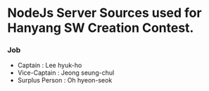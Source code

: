 # NodeJs Server Sources used for Hanyang SW Creation Contest.
### Job ###

* Captain : Lee hyuk-ho
* Vice-Captain : Jeong seung-chul
* Surplus Person : Oh hyeon-seok
